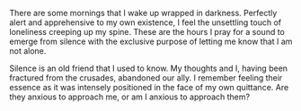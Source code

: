 There are some mornings that I wake up wrapped in darkness. Perfectly alert and apprehensive to my own existence, I feel the unsettling touch of loneliness creeping up my spine. These are the hours I pray for a sound to emerge from silence with the exclusive purpose of letting me know that I am not alone.

Silence is an old friend that I used to know. My thoughts and I, having been fractured from the crusades, abandoned our ally. I remember feeling their essence as it was intensely positioned in the face of my own quittance. Are they anxious to approach me, or am I anxious to approach them?